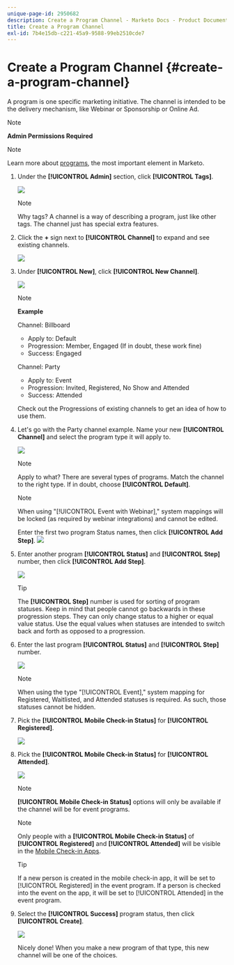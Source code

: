 ```yaml
---
unique-page-id: 2950682
description: Create a Program Channel - Marketo Docs - Product Documentation
title: Create a Program Channel
exl-id: 7b4e15db-c221-45a9-9588-99eb2510cde7
---
```

# Create a Program Channel {#create-a-program-channel}

A program is one specific marketing initiative. The channel is intended to be the delivery mechanism, like Webinar or Sponsorship or Online Ad.

>[!NOTE]
>
>**Admin Permissions Required**

>[!NOTE]
>
>Learn more about [programs](/help/marketo/product-docs/core-marketo-concepts/programs/creating-programs/understanding-programs.md), the most important element in Marketo.

1. Under the **[!UICONTROL Admin]** section, click **[!UICONTROL Tags]**.

   ![](assets/image2014-9-24-12-3a57-3a27.png)

   >[!NOTE]
   >
   >Why tags? A channel is a way of describing a program, just like other tags. The channel just has special extra features.

1. Click the **+** sign next to **[!UICONTROL Channel]** to expand and see existing channels.

   ![](assets/image2014-9-24-12-3a58-3a33.png)

1. Under **[!UICONTROL New]**, click **[!UICONTROL New Channel]**.

   ![](assets/image2014-9-24-12-3a58-3a53.png)

   >[!NOTE]
   >
   >**Example**
   >
   >Channel: Billboard
   >
   >* Apply to: Default
   >* Progression: Member, Engaged (If in doubt, these work fine)
   >* Success: Engaged
   >
   >Channel: Party
   >
   >* Apply to: Event
   >* Progression: Invited, Registered, No Show and Attended
   >* Success: Attended
   >
   >Check out the Progressions of existing channels to get an idea of how to use them.

1. Let's go with the Party channel example. Name your new **[!UICONTROL Channel]** and select the program type it will apply to.

   ![](assets/image2014-9-24-13-3a0-3a17.png)

   >[!NOTE]
   >
   >Apply to what? There are several types of programs. Match the channel to the right type. If in doubt, choose **[!UICONTROL Default]**.

   >[!NOTE]
   >
   >When using "[!UICONTROL Event with Webinar]," system mappings will be locked (as required by webinar integrations) and cannot be edited.

   Enter the first two program Status names, then click **[!UICONTROL Add Step]**.
   ![](assets/image2014-9-24-15-3a37-3a0.png)

1. Enter another program **[!UICONTROL Status]** and **[!UICONTROL Step]** number, then click **[!UICONTROL Add Step]**.

   ![](assets/image2014-9-24-15-3a37-3a30.png)

   >[!TIP]
   >
   >The **[!UICONTROL Step]** number is used for sorting of program statuses. Keep in mind that people cannot go backwards in these progression steps. They can only change status to a higher or equal value status. Use the equal values when statuses are intended to switch back and forth as opposed to a progression.

1. Enter the last program **[!UICONTROL Status]** and **[!UICONTROL Step]** number.

   ![](assets/image2014-9-24-15-3a39-3a15.png)

   >[!NOTE]
   >
   >When using the type "[!UICONTROL Event]," system mapping for Registered, Waitlisted, and Attended statuses is required. As such, those statuses cannot be hidden.

1. Pick the **[!UICONTROL Mobile Check-in Status]** for **[!UICONTROL Registered]**.

   ![](assets/image2014-9-24-15-3a39-3a43.png)

1. Pick the **[!UICONTROL Mobile Check-in Status]** for **[!UICONTROL Attended]**.

   ![](assets/image2014-9-24-15-3a40-3a21.png)

   >[!NOTE]
   >
   >**[!UICONTROL Mobile Check-in Status]** options will only be available if the channel will be for event programs.

   >[!NOTE]
   >
   >Only people with a **[!UICONTROL Mobile Check-in Status]** of **[!UICONTROL Registered]** and **[!UICONTROL Attended]** will be visible in the [Mobile Check-in Apps](/help/marketo/product-docs/core-marketo-concepts/mobile-apps/event-check-in/event-check-in-overview.md).

   >[!TIP]
   >
   >If a new person is created in the mobile check-in app, it will be set to [!UICONTROL Registered] in the event program. If a person is checked into the event on the app, it will be set to [!UICONTROL Attended] in the event program.

1. Select the **[!UICONTROL Success]** program status, then click **[!UICONTROL Create]**.

   ![](assets/image2014-9-24-15-3a42-3a54.png)

   Nicely done! When you make a new program of that type, this new channel will be one of the choices.
